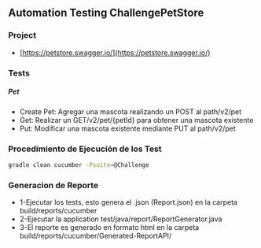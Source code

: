 ## Automation Testing ChallengePetStore


### Project 
* [https://petstore.swagger.io/](https://petstore.swagger.io/) 

### Tests
##### Pet
* Create Pet: Agregar una mascota realizando un POST al path/v2/pet
* Get: Realizar un GET/v2/pet/{petId} para obtener una mascota existente
* Put: Modificar una mascota existente mediante PUT al path/v2/pet



### Procedimiento de Ejecución de los Test
```sh
gradle clean cucumber -Psuite=@Challenge
```



### Generacion de Reporte

* 1-Ejecutar los tests, esto genera el .json (Report.json) en  la carpeta build/reports/cucumber
* 2-Ejecutar la application test/java/report/ReportGenerator.java 
* 3-El reporte es generado en formato html en la carpeta build/reports/cucumber/Generated-ReportAPI/






